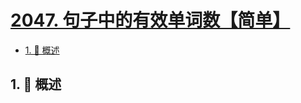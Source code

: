 # [2047. 句子中的有效单词数【简单】](https://github.com/Tdahuyou/TNotes.leetcode/tree/main/notes/2047.%20%E5%8F%A5%E5%AD%90%E4%B8%AD%E7%9A%84%E6%9C%89%E6%95%88%E5%8D%95%E8%AF%8D%E6%95%B0%E3%80%90%E7%AE%80%E5%8D%95%E3%80%91)

<!-- region:toc -->

- [1. 📝 概述](#1--概述)

<!-- endregion:toc -->

## 1. 📝 概述
